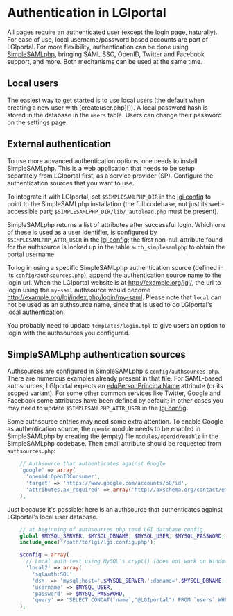 Authentication in LGIportal
===========================

All pages require an authenticated user (except the login page, naturally).
For ease of use, local username/password based accounts are part of LGIportal.
For more flexibility, authentication can be done using [SimpleSAMLphp][],
bringing SAML SSO, OpenID, Twitter and Facebook support, and more.
Both mechanisms can be used at the same time.


Local users
-----------
The easiest way to get started is to use local users (the default when creating
a new user with [createuser.php][]). A local password hash is stored in the
database in the `users` table. Users can change their password on the settings
page.


External authentication
-----------------------
To use more advanced authentication options, one needs to install
SimpleSAMLphp. This is a web application that needs to be setup separately from
LGIportal first, as a service provider (SP). Configure the authentication
sources that you want to use.

To integrate it with LGIportal, set `$SIMPLESAMLPHP_DIR` in the [lgi config][]
to point to the SimpleSAMLphp installation (the full codebase, not just its
web-accessible part; `$SIMPLESAMLPHP_DIR/lib/_autoload.php` must be present).

SimpleSAMLphp returns a list of attributes after successful login. Which one of
these is used as a user identifier, is configured by `$SIMPLESAMLPHP_ATTR_USER`
in the [lgi config][]; the first non-null attribute found for the authsource is
looked up in the table `auth_simplesamlphp` to obtain the portal username.

To log in using a specific SimpleSAMLphp authentication source (defined in its
`config/authsources.php`), append the authentication source name to the login
url. When the LGIportal website is at <http://example.org/lgi/>, the url to
login using the `my-saml` authsource would become
<http://example.org/lgi/index.php/login/my-saml>.
Please note that `local` can not be used as an authsource name, since that
is used to do LGIportal's local authentication.

You probably need to update `templates/login.tpl` to give users an option
to login with the authsources you configured.


SimpleSAMLphp authentication sources
------------------------------------
Authsources are configured in SimpleSAMLphp's `config/authsources.php`. There
are numerous examples already present in that file. For SAML-based authsources,
LGIportal expects an [eduPersonPrincipalName][] attribute (or its scoped
variant). For some other common services like Twitter, Google and Facebook
some attributes have been defined by default; in other cases you may need
to update `$SIMPLESAMLPHP_ATTR_USER` in the [lgi config][].

Some authsource entries may need some extra attention. To enable Google as
authentication source, the `openid` module needs to be enabled in SimpleSAMLphp
by creating the (empty) file `modules/openid/enable` in the SimpleSAMLphp
codebase. Then email attribute should be requested from `authsources.php`:

```php
    // Authsource that authenticates against Google
    'google' => array(
      'openid:OpenIDConsumer',
      'target' => 'https://www.google.com/accounts/o8/id',
      'attributes.ax_required' => array('http://axschema.org/contact/email'),
    ),

```

Just because it's possible: here is an authsource that authenticates against
LGIportal's local user database.

```php
    // at beginning of authsources.php read LGI database config
    global $MYSQL_SERVER, $MYSQL_DBNAME, $MYSQL_USER, $MYSQL_PASSWORD;
    include_once('/path/to/lgi/lgi.config.php');

    $config = array(
      // Local auth test using MySQL's crypt() (does not work on Windows) :)
      'local2' => array(
        'sqlauth:SQL',
        'dsn' => 'mysql:host='.$MYSQL_SERVER.';dbname='.$MYSQL_DBNAME,
        'username' => $MYSQL_USER,
        'password' => $MYSQL_PASSWORD,
        'query' => 'SELECT CONCAT(`name`,"@LGIportal") FROM `users` WHERE `name`=:username AND `passwd_hash`=ENCRYPT(:password,`passwd_hash`)',
    );
```


[SimpleSAMLphp]: http://www.simplesamlphp.org/
[eduPersonPrincipalName]: http://middleware.internet2.edu/eduperson/
[lgi config]: lgi/lgi.config.php


